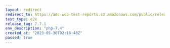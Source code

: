 ```yaml
---
layout: redirect
redirect_to: https://a8c-woo-test-reports.s3.amazonaws.com/public/release/7.7.1/php-7.4/e2e/index.html
test_type: e2e
release_tag: 7.7.1
env_description: "php-7.4"
created_at: "2023-05-30T02:16:48Z"
passed: true
---
```

